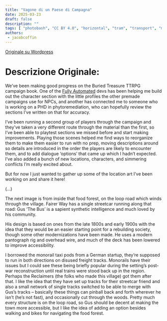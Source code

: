 ```yaml
---
title: "Vagone di un Paese di Campagna"
date: 2025-03-23
draft: false
description: ""
tags: [ "photobash", "CC BY 4.0", "horizontal", "tram", "transport", "monorail"]
authors:
 - jacobcoffin
---
```


[Originale su Wordpress](https://jacobcoffinwrites.wordpress.com/2025/03/23/buried-treasure-location-art/)

# Descrizione Originale:

We’ve been making good progress on the Buried Treasure TTRPG campaign book. One of the [Fully Automated](https://fullyautomatedrpg.com/) devs has been helping me build out the character section with the little profiles the other premade campaigns use for NPCs, and another has connected me to someone who is working on a PHD in phytoremediation, who can hopefully review the sections I’ve written on that for accuracy.

I’ve been running a second group of players through the campaign and they’ve taken a very different route through the material than the first, so I’ve been able to playtest sections we missed before and start making improvements. Playing those scenes helped me find ways to reorganize them to make them easier to run with no prep, moving descriptions around so details are introduced in the order the players are likely to encounter them, and to add dialogue ‘options’ that came up which I hadn’t expected. I’ve also added a bunch of new locations, characters, and simmering conflicts I’m really excited about.

But for now I just wanted to gather up some of the location art I’ve been working on and share it here!

(...)

The next image is from inside that food forest, on the loop road which winds through the village. Fairer Way has a single streetcar running along that road: Gus ‘The Bus’ is a sapient synthetic intelligence and much loved by his community.

His design is based on ones from the late 1800s and early 1900s with the idea that they would be an easier starting point for a rebuilding society, though some other modernizations have been made. He uses a modern pantograph rig and overhead wire, and much of the deck has been lowered to improve accessibility.

I borrowed the monorail taxi pods from a German startup, they’re supposed to run in both directions on disused freight tracks. Monorails have their issues but I could see these being briefly popular during the setting’s post-war reconstruction until real trains were stood back up in the region. Perhaps the Reclaimers (the folks who made this village) got them after that. I like the idea that they have set up tracks for their streetcar friend and also a small network of single tracks switched to be able to merge with Gus’s tracks – basically these things can pinball back and forth wherever he isn’t (he’s not fast), and occasionally cut through the woods. Pretty much every structure is on the loop road, so Gus should be decent at making the town more accessible, but I like the idea of adding an option besides walking and bikes for navigating the food forest.
